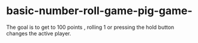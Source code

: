 # basic-number-roll-game-pig-game-
The goal is to get to 100 points , rolling 1 or pressing the hold button changes the active player.
